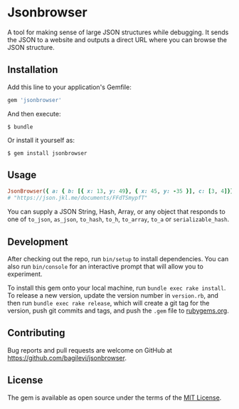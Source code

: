 # Jsonbrowser

A tool for making sense of large JSON structures while debugging. It sends the JSON to a website and outputs a direct URL where you can browse the JSON structure.

## Installation

Add this line to your application's Gemfile:

```ruby
gem 'jsonbrowser'
```

And then execute:

    $ bundle

Or install it yourself as:

    $ gem install jsonbrowser

## Usage

```ruby
JsonBrowser({ a: { b: [{ x: 13, y: 49}, { x: 45, y: -35 }], c: [3, 4]}})
# "https://json.jkl.me/documents/FFdTSmypfT"
```

You can supply a JSON String, Hash, Array, or any object that responds to one of
`to_json`, `as_json`, `to_hash`, `to_h`, `to_array`, `to_a` or `serializable_hash`.

## Development

After checking out the repo, run `bin/setup` to install dependencies. You can also run `bin/console` for an interactive prompt that will allow you to experiment.

To install this gem onto your local machine, run `bundle exec rake install`. To release a new version, update the version number in `version.rb`, and then run `bundle exec rake release`, which will create a git tag for the version, push git commits and tags, and push the `.gem` file to [rubygems.org](https://rubygems.org).

## Contributing

Bug reports and pull requests are welcome on GitHub at https://github.com/bagilevi/jsonbrowser.


## License

The gem is available as open source under the terms of the [MIT License](http://opensource.org/licenses/MIT).
